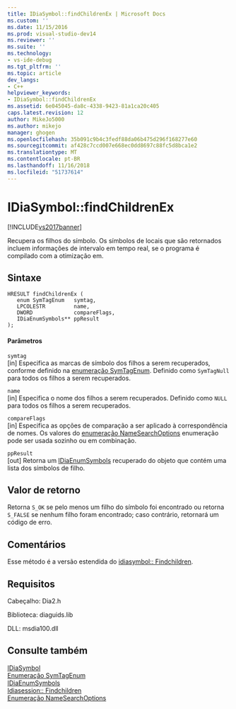 ```yaml
---
title: IDiaSymbol::findChildrenEx | Microsoft Docs
ms.custom: ''
ms.date: 11/15/2016
ms.prod: visual-studio-dev14
ms.reviewer: ''
ms.suite: ''
ms.technology:
- vs-ide-debug
ms.tgt_pltfrm: ''
ms.topic: article
dev_langs:
- C++
helpviewer_keywords:
- IDiaSymbol::findChildrenEx
ms.assetid: 6e045045-da8c-4338-9423-81a1ca20c405
caps.latest.revision: 12
author: MikeJo5000
ms.author: mikejo
manager: ghogen
ms.openlocfilehash: 35b091c9b4c3fedf88da06b475d296f168277e60
ms.sourcegitcommit: af428c7ccd007e668ec0dd8697c88fc5d8bca1e2
ms.translationtype: MT
ms.contentlocale: pt-BR
ms.lasthandoff: 11/16/2018
ms.locfileid: "51737614"
---
```

# <a name="idiasymbolfindchildrenex"></a>IDiaSymbol::findChildrenEx
[!INCLUDE[vs2017banner](../../includes/vs2017banner.md)]

Recupera os filhos do símbolo. Os símbolos de locais que são retornados incluem informações de intervalo em tempo real, se o programa é compilado com a otimização em.  
  
## <a name="syntax"></a>Sintaxe  
  
```cpp#  
HRESULT findChildrenEx (   
   enum SymTagEnum   symtag,  
   LPCOLESTR         name,  
   DWORD             compareFlags,  
   IDiaEnumSymbols** ppResult  
);  
```  
  
#### <a name="parameters"></a>Parâmetros  
 `symtag`  
 [in] Especifica as marcas de símbolo dos filhos a serem recuperados, conforme definido na [enumeração SymTagEnum](../../debugger/debug-interface-access/symtagenum.md). Definido como `SymTagNull` para todos os filhos a serem recuperados.  
  
 `name`  
 [in] Especifica o nome dos filhos a serem recuperados. Definido como `NULL` para todos os filhos a serem recuperados.  
  
 `compareFlags`  
 [in] Especifica as opções de comparação a ser aplicado à correspondência de nomes. Os valores do [enumeração NameSearchOptions](../../debugger/debug-interface-access/namesearchoptions.md) enumeração pode ser usada sozinho ou em combinação.  
  
 `ppResult`  
 [out] Retorna um [IDiaEnumSymbols](../../debugger/debug-interface-access/idiaenumsymbols.md) recuperado do objeto que contém uma lista dos símbolos de filho.  
  
## <a name="return-value"></a>Valor de retorno  
 Retorna `S_OK` se pelo menos um filho do símbolo foi encontrado ou retorna `S_FALSE` se nenhum filho foram encontrado; caso contrário, retornará um código de erro.  
  
## <a name="remarks"></a>Comentários  
 Esse método é a versão estendida do [idiasymbol:: Findchildren](../../debugger/debug-interface-access/idiasymbol-findchildren.md).  
  
## <a name="requirements"></a>Requisitos  
 Cabeçalho: Dia2.h  
  
 Biblioteca: diaguids.lib  
  
 DLL: msdia100.dll  
  
## <a name="see-also"></a>Consulte também  
 [IDiaSymbol](../../debugger/debug-interface-access/idiasymbol.md)   
 [Enumeração SymTagEnum](../../debugger/debug-interface-access/symtagenum.md)   
 [IDiaEnumSymbols](../../debugger/debug-interface-access/idiaenumsymbols.md)   
 [Idiasession:: Findchildren](../../debugger/debug-interface-access/idiasession-findchildren.md)   
 [Enumeração NameSearchOptions](../../debugger/debug-interface-access/namesearchoptions.md)



